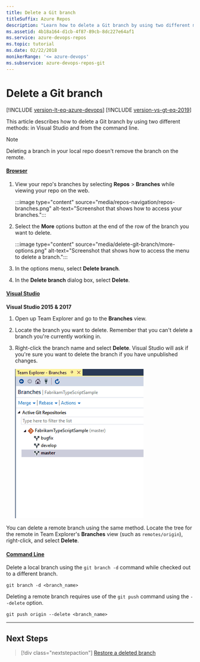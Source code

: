 ```yaml
---
title: Delete a Git branch
titleSuffix: Azure Repos
description: "Learn how to delete a Git branch by using two different methods: in Visual Studio and from the command line."
ms.assetid: 4b18a164-d1cb-4f87-89cb-8dc227e64af1
ms.service: azure-devops-repos
ms.topic: tutorial
ms.date: 02/22/2018
monikerRange: '<= azure-devops'
ms.subservice: azure-devops-repos-git
---
```



# Delete a Git branch

[!INCLUDE [version-lt-eq-azure-devops](../../includes/version-lt-eq-azure-devops.md)]
[!INCLUDE [version-vs-gt-eq-2019](../../includes/version-vs-gt-eq-2019.md)]

This article describes how to delete a Git branch by using two different methods: in Visual Studio and from the command line.

> [!NOTE] 
> Deleting a branch in your local repo doesn't remove the branch on the remote.

#### [Browser](#tab/Browser/)

1. View your repo's branches by selecting **Repos** > **Branches** while viewing your repo on the web.

   :::image type="content" source="media/repos-navigation/repos-branches.png" alt-text="Screenshot that shows how to access your branches.":::

2. Select the **More** options button at the end of the row of the branch you want to delete.

   :::image type="content" source="media/delete-git-branch/more-options.png" alt-text="Screenshot that shows how to access the menu to delete a branch.":::

3. In the options menu, select **Delete branch**.

4. In the **Delete branch** dialog box, select **Delete**.


#### [Visual Studio](#tab/visual-studio/)

**Visual Studio 2015 & 2017**

1. Open up Team Explorer and go to the **Branches** view.
2. Locate the branch you want to delete. Remember that you can't delete a branch you're currently working in.
3. Right-click the branch name and select **Delete**. Visual Studio will ask if you're sure you want to delete the branch if you have unpublished changes.

    ![Deleting a branch in Visual Studio](media/vsbranchdelete.gif)

You can delete a remote branch using the same method. Locate the tree for the remote in Team Explorer's **Branches** view (such as `remotes/origin`), right-click, and select **Delete**.

#### [Command Line](#tab/command-line/)
Delete a local branch using the `git branch -d` command while checked out to a different branch.

```
git branch -d <branch_name>
```

Deleting a remote branch requires use of the `git push` command using the `--delete` option.

```
git push origin --delete <branch_name>
```

* * *

## Next Steps

> [!div class="nextstepaction"]
> [Restore a deleted branch](./restore-deleted-branch.md)